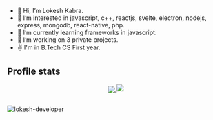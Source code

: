 - 👋 Hi, I’m Lokesh Kabra.
- 👀 I’m interested in javascript, c++, reactjs, svelte, electron, nodejs, express, mongodb, react-native, php.
- 🌱 I’m currently learning frameworks in javascript.
- 💞️ I’m working on 3 private projects.
- ✌ I'm in B.Tech CS First year.

<h2>Profile stats</h2>


  <a href="https://github.com/lokesh-developer">
    <p align="center">  
      <img align="center" src="https://github-readme-stats.vercel.app/api?username=lokesh-developer&show_icons=true&hide=issues&count_private=true" />
      <img src="https://github-readme-streak-stats.herokuapp.com/?user=lokesh-developer"/>
    </p>
  </a>


<h2 align="center"></h2>
<p align="left"> <img src="https://komarev.com/ghpvc/?username=lokesh-developer&label=Profile%20views&color=0e75b6&style=flat" alt="lokesh-developer" /> </p>
